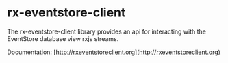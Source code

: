 # rx-eventstore-client

The rx-eventstore-client library provides an api for interacting with the EventStore database view rxjs streams.

Documentation: [http://rxeventstoreclient.org](http://rxeventstoreclient.org)
